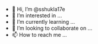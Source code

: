 - 👋 Hi, I’m @sshukla17e
- 👀 I’m interested in ...
- 🌱 I’m currently learning ...
- 💞️ I’m looking to collaborate on ...
- 📫 How to reach me ...

<!---
sshukla17e/sshukla17e is a ✨ special ✨ repository because its `README.md` (this file) appears on your GitHub profile.
You can click the Preview link to take a look at your changes.
--->

